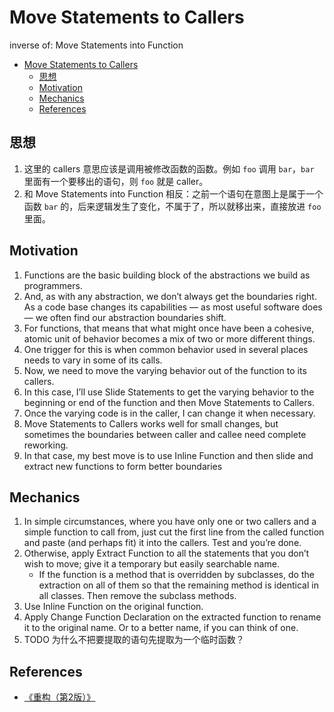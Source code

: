 # Move Statements to Callers

inverse of: Move Statements into Function


<!-- TOC -->

- [Move Statements to Callers](#move-statements-to-callers)
    - [思想](#思想)
    - [Motivation](#motivation)
    - [Mechanics](#mechanics)
    - [References](#references)

<!-- /TOC -->


## 思想
1. 这里的 callers 意思应该是调用被修改函数的函数。例如 `foo` 调用 `bar`，`bar` 里面有一个要移出的语句，则 `foo` 就是 caller。
2. 和 Move Statements into Function 相反：之前一个语句在意图上是属于一个函数 `bar` 的，后来逻辑发生了变化，不属于了，所以就移出来，直接放进 `foo` 里面。


## Motivation
1. Functions are the basic building block of the abstractions we build as programmers. 
2. And, as with any abstraction, we don’t always get the boundaries right. As a code base changes its capabilities — as most useful software does — we often find our abstraction boundaries shift. 
3. For functions, that means that what might once have been a cohesive, atomic unit of behavior becomes a mix of two or more different things. 
4. One trigger for this is when common behavior used in several places needs to vary in some of its calls. 
5. Now, we need to move the varying behavior out of the function to its callers. 
6. In this case, I’ll use Slide Statements to get the varying behavior to the beginning or end of the function and then Move Statements to Callers. 
7. Once the varying code is in the caller, I can change it when necessary. 
8. Move Statements to Callers works well for small changes, but sometimes the boundaries between caller and callee need complete reworking. 
9. In that case, my best move is to use Inline Function and then slide and extract new functions to form better boundaries


## Mechanics
1. In simple circumstances, where you have only one or two callers and a simple function to call from, just cut the first line from the called function and paste (and perhaps fit) it into the callers. Test and you’re done. 
2. Otherwise, apply Extract Function to all the statements that you don’t wish to move; give it a temporary but easily searchable name. 
    * If the function is a method that is overridden by subclasses, do the extraction on all of them so that the remaining method is identical in all classes. Then remove the subclass methods. 
3. Use Inline Function on the original function. 
4. Apply Change Function Declaration on the extracted function to rename it to the original name. Or to a better name, if you can think of one.
5. TODO 为什么不把要提取的语句先提取为一个临时函数？


## References
* [《重构（第2版）》](https://book.douban.com/subject/33400354/)
